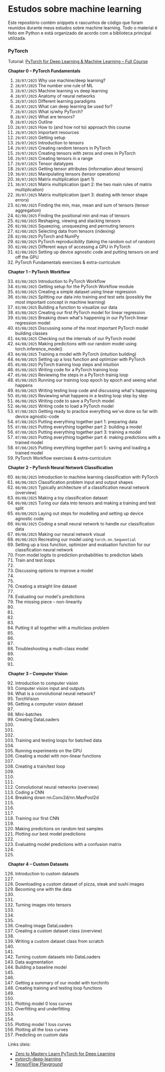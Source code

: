 # Estudos sobre machine learning

Este repositório contém snippets e rascunhos de código que foram reunidos durante meus estudos sobre machine learning. Todo o material é feito em Python e está organizado de acordo com a biblioteca principal utilizada.

### PyTorch

Tutorial: [PyTorch for Deep Learning & Machine Learning – Full Course](https://www.youtube.com/watch?v=V_xro1bcAuA)

**Chapter 0 – PyTorch Fundamentals**

1. `28/07/2025` Why use machine/deep learning?
2. `28/07/2025` The number one rule of ML
3. `28/07/2025` Machine learning vs deep learning
4. `28/07/2025` Anatomy of neural networks
5. `28/07/2025` Different learning paradigms
6. `28/07/2025` What can deep learning be used for?
7. `28/07/2025` What is/why PyTorch?
8. `28/07/2025` What are tensors?
9. `28/07/2025` Outline
10. `28/07/2025` How to (and how not to) approach this course
11. `28/07/2025` Important resources
12. `29/07/2025` Getting setup
13. `29/07/2025` Introduction to tensors
14. `29/07/2025` Creating random tensors in PyTorch
15. `29/07/2025` Creating tensors with zeros and ones in PyTorch
16. `29/07/2025` Creating tensors in a range
17. `29/07/2025` Tensor datatypes
18. `29/07/2025` Getting tensor attributes (information about tensors)
19. `30/07/2025` Manipulating tensors (tensor operations)
20. `30/07/2025` Matrix multiplication (part 1)
21. `30/07/2025` Matrix multiplication (part 2: the two main rules of matrix multiplication)
22. `30/07/2025` Matrix multiplication (part 3: dealing with tensor shape errors)
23. `02/08/2025` Finding the min, max, mean and sum of tensors (tensor aggregation)
24. `02/08/2025` Finding the positional min and max of tensors
25. `02/08/2025` Reshaping, viewing and stacking tensors
26. `02/08/2025` Squeezing, unsqueezing and permuting tensors
27. `02/08/2025` Selecting data from tensors (indexing)
28. `02/08/2025` PyTorch and NumPy
29. `02/08/2025` PyTorch reproducibility (taking the random out of random)
30. `02/08/2025` Different ways of accessing a GPU in PyTorch
31. `02/08/2025` Setting up device agnostic code and putting tensors on and off the GPU
32. PyTorch Fundamentals exercises & extra-curriculum

**Chapter 1 – PyTorch Workflow**

33. `03/08/2025` Introduction to PyTorch Workflow
34. `03/08/2025` Getting setup for the PyTorch Workflow module
35. `03/08/2025` Creating a simple dataset using linear regression
36. `03/08/2025` Splitting our data into training and test sets (possibly the most important concept in machine learning)
37. `03/08/2025` Building a function to visualize our data
38. `03/08/2025` Creating our first PyTorch model for linear regression
39. `03/08/2025` Breaking down what's happening in our PyTorch linear regression model
40. `03/08/2025` Discussing some of the most important PyTorch model building classes
41. `04/08/2025` Checking out the internals of our PyTorch model
42. `04/08/2025` Making predictions with our random model using torch.inference_mode()
43. `04/08/2025` Training a model with PyTorch (intuition building)
44. `04/08/2025` Setting up a loss function and optimizer with PyTorch
45. `05/08/2025` PyTorch training loop steps and intuition
46. `05/08/2025` Writing code for a PyTorch training loop
47. `05/08/2025` Reviewing the steps in a PyTorch trainig loop
48. `05/08/2025` Running our training loop epoch by epoch and seeing what happens
49. `05/08/2025` Writing testing loop code and discussing what's happening
50. `05/08/2025` Reviewing what happens in a testing loop step by step
51. `06/08/2025` Writing code to save a PyTorch model
52. `06/08/2025` Writing code to load a PyTorch model
53. `07/08/2025` Getting ready to practice everything we've done so far with device agnostic-code
54. `07/08/2025` Putting everything together part 1: preparing data
55. `07/08/2025` Putting everything together part 2: building a model
56. `07/08/2025` Putting everything together part 3: training a model
57. `07/08/2025` Putting everything together part 4: making predictions with a trained model
58. `07/08/2025` Putting everything together part 5: saving and loading a trained model
59. PyTorch Workflow exercises & extra-curriculum

**Chapter 2 – PyTorch Neural Network Classification**

60. `08/08/2025` Introduction to machine learning classification with PyTorch
61. `08/08/2025` Classification problem input and output shapes
62. `08/08/2025` Typically architecture of a classification neural network (overview)
63. `09/08/2025` Making a toy classification dataset
64. `09/08/2025` Turing our data into tensors and making a training and test split
65. `09/08/2025` Laying out steps for modelling and setting up device agnostic code
66. `09/08/2025` Coding a small neural network to handle our classification data
67. `09/08/2025` Making our neural network visual
68. `09/08/2025` Recreating our model using `torch.nn.Sequential`
69. Setting up a loss function, optimizer and evaluation function for our classification neural network
70. From model logits to prediction probabilities to prediction labels
71. Train and test loops
72. 
73. Discussing options to improve a model
74. 
75. 
76. Creating a straight line dataset
77. 
78. Evaluating our model's predictions
79. The missing piece – non-linearity
80. 
81. 
82. 
83. 
84. Putting it all together with a multiclass problem
85. 
86. 
87. 
88. Troubleshooting a mutli-class model
89. 
90. 
91. 

**Chapter 3 – Computer Vision**

92. Introduction to computer vision
93. Computer vision input and outputs
94. What is a convolutional neural network?
95. TorchVision
96. Getting a computer vision dataset
97. 
98. Mini-batches
99. Creating DataLoaders
100. 
101. 
102. 
103. Training and testing loops for batched data
104. 
105. Running experiments on the GPU
106. Creating a model with non-linear functions
107. 
108. Creating a train/test loop
109. 
110. 
111. 
112. Convolutional neural networks (overview)
113. Coding a CNN
114. Breaking down nn.Conv2d/nn.MaxPool2d
115. 
116. 
117. 
118. Training our first CNN
119. 
120. Making predictions on random test samples
121. Plotting our best model predictions
122. 
123. Evaluating model predictions with a confusion matrix
124. 
125. 

**Chapter 4 – Custom Datasets**

126. Introduction to custom datasets
127. 
128. Downloading a custom dataset of pizza, steak and sushi images
129. Becoming one with the data
130. 
131. 
132. Turning images into tensors
133. 
134. 
135. 
136. Creating image DataLoaders
137. Creating a custom dataset class (overview)
138. 
139. Writing a custom dataset class from scratch
140. 
141. 
142. Turning custom datasets into DataLoaders
143. Data augmentation
144. Building a baseline model
145. 
146. 
147. Getting a summary of our model with torchinfo
148. Creating training and testing loop functions
149. 
150. 
151. Plotting model 0 loss curves
152. Overfitting and underfitting
153. 
154. 
155. Plotting model 1 loss curves
156. Plotting all the loss curves
157. Predicting on custom data

Links úteis:

* [Zero to Mastery Learn PyTorch for Deep Learning](https://www.learnpytorch.io/)
* [pytorch-deep-learning](https://github.com/mrdbourke/pytorch-deep-learning)
* [TensorFlow Playground](https://playground.tensorflow.org/)

